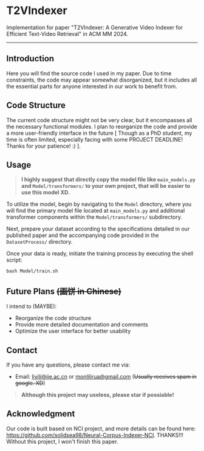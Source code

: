 # T2VIndexer
Implementation for paper "T2VIndexer: A Generative Video Indexer for Efficient Text-Video Retrieval" in ACM MM 2024.

-------

## Introduction
Here you will find the source code I used in my paper. Due to time constraints, the code may appear somewhat disorganized, but it includes all the essential parts for anyone interested in our work to benefit from.

## Code Structure
The current code structure might not be very clear, but it encompasses all the necessary functional modules. I plan to reorganize the code and provide a more user-friendly interface in the future \[ Though as a PhD student, my time is often limited, especially facing with some PROJECT DEADLINE! Thanks for your patience! :) \].

## Usage

> **I highly suggest that directly copy the model file like `main_models.py` and `Model/transformers/` to your own project, that will be easier to use this model XD.**

To utilize the model, begin by navigating to the `Model` directory, where you will find the primary model file located at `main_models.py` and additional transformer components within the `Model/transformers/` subdirectory.

Next, prepare your dataset according to the specifications detailed in our published paper and the accompanying code provided in the `DatasetProcess/` directory.

Once your data is ready, initiate the training process by executing the shell script:
```
bash Model/train.sh
```

## Future Plans ~~(画饼 in Chinese)~~

I intend to (MAYBE):

* Reorganize the code structure
* Provide more detailed documentation and comments
* Optimize the user interface for better usability


## Contact
If you have any questions, please contact me via:

* Email: liyili@iie.ac.cn or monlilirua@gmail.com (~~Usually receives spam in google. XD~~)

> **Although this project may useless, please star if possiable!**

## Acknowledgment
Our code is built based on NCI project, and more details can be found here:
https://github.com/solidsea98/Neural-Corpus-Indexer-NCI. THANKS!!! Without this project, I won't finish this paper.
